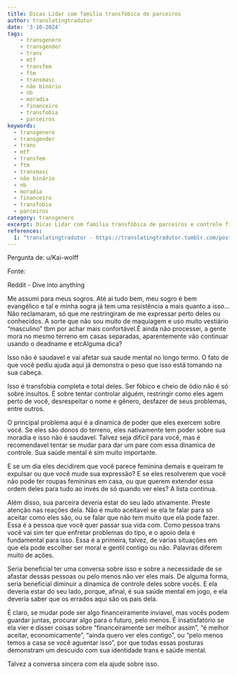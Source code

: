 ```yaml
---
title: Dicas Lidar com familia transfóbica de parceiros
author: translatingtradutor
date: '3-10-2024'
tags:
    - transgenero
    - transgender
    - trans
    - mtf
    - transfem
    - ftm
    - transmasc
    - não binário
    - nb
    - moradia
    - financeiro
    - transfobia
    - parceiros
keywords:
  - transgenero
  - transgender
  - trans
  - mtf
  - transfem
  - ftm
  - transmasc
  - não binário
  - nb
  - moradia
  - financeiro
  - transfobia
  - parceiros
category: transgenero
excerpt: Dicas Lidar com familia transfóbica de parceiros e controle financeiroPergunta de u/Kai-wolffFonte Reddit - Dive into anythingMe assumi para meus ...
references:
  1: "translatingtradutor - https://translatingtradutor.tumblr.com/post/763311523670179840/dicas-lidar-com-familia-transf%C3%B3bica-de-parceiros"
---
```


Pergunta de: u/Kai-wolff

Fonte:

Reddit - Dive into anything

Me assumi para meus sogros. Até ai tudo bem, meu sogro é bem evangélico e tal e minha sogra já tem uma resistência a mais quanto a isso…Não reclamaram, só que me restringiram de me expressar perto deles ou conhecidos. A sorte que não sou muito de maquiagem e uso muito vestiário “masculino” tbm por achar mais confortável.É ainda não processei, a gente mora no mesmo terreno em casas separadas, aparentemente vão continuar usando o deadname e etcAlguma dica?

Isso não é saudavel e vai afetar sua saude mental no longo termo. O fato de que você pediu ajuda aqui já demonstra o peso que isso está tomando na sua cabeça.

Isso é transfobia completa e total deles. Ser fóbico e cheio de ódio não é só sobre insultos. É sobre tentar controlar alguém, restringir como eles agem perto de você, desrespeitar o nome e gênero, desfazer de seus problemas, entre outros.

O principal problema aqui é a dinamica de poder que eles exercem sobre você. Se eles são donos do terreno, eles nativamente tem poder sobre sua moradia e isso não é saudavel. Talvez seja dificil para você, mas é recomendavel tentar se mudar para dar um pare com essa dinamica de controle. Sua saúde mental é sim muito importante.

E se um dia eles decidirem que você parece feminina demais e queiram te expulsar ou que você mude sua expressão? E se eles resolverem que você não pode ter roupas femininas em casa, ou que querem extender essa ordem deles para tudo ao invés de só quando ver eles? A lista continua.

Além disso, sua parceira deveria estar do seu lado ativamente. Preste atenção nas reações dela. Não é muito aceitavel se ela te falar para só aceitar como eles são, ou se falar que não tem muito que ela pode fazer. Essa é a pessoa que você quer passar sua vida com. Como pessoa trans você vai sim ter que enfretar problemas do tipo, e o apoio dela é fundamental para isso. Essa é a primeira, talvez, de varias situações em que ela pode escolher ser moral e gentil contigo ou não. Palavras diferem muito de ações.

Seria beneficial ter uma conversa sobre isso e sobre a necessidade de se afastar dessas pessoas ou pelo menos não ver eles mais. De alguma forma, seria beneficial diminuir a dinamica de controle deles sobre vocês. E ela deveria estar do seu lado, porque, afinal, é sua saúde mental em jogo, e ela deveria saber que os errados aqui são os pais dela.

É claro, se mudar pode ser algo financeiramente inviavel, mas vocês podem guardar juntas, procurar algo para o futuro, pelo menos. É insatisfatório se ela vier e disser coisas sobre “financeiramente ser melhor assim”, “é melhor aceitar, economicamente”, “ainda quero ver eles contigo”, ou “pelo menos temos a casa se você aguentar isso”, por que todas essas posturas demonstram um descuido com sua identidade trans e saúde mental.

Talvez a conversa sincera com ela ajude sobre isso.